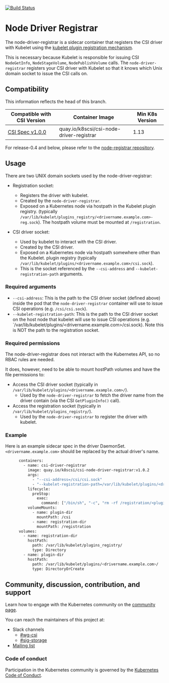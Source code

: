 [![Build Status](https://travis-ci.org/kubernetes-csi/node-driver-registrar.svg?branch=master)](https://travis-ci.org/kubernetes-csi/node-driver-registrar)

# Node Driver Registrar

The node-driver-registrar is a sidecar container that registers the CSI driver
with Kubelet using the
[kubelet plugin registration mechanism](https://kubernetes.io/docs/concepts/extend-kubernetes/compute-storage-net/device-plugins/#device-plugin-registration).

This is necessary because Kubelet is responsible for issuing CSI `NodeGetInfo`,
`NodeStageVolume`, `NodePublishVolume` calls. The `node-driver-registrar` registers
your CSI driver with Kubelet so that it knows which Unix domain socket to issue
the CSI calls on.

## Compatibility

This information reflects the head of this branch.

| Compatible with CSI Version                                                                | Container Image                                 | Min K8s Version |
| ------------------------------------------------------------------------------------------ | ----------------------------------------------- | --------------- |
| [CSI Spec v1.0.0](https://github.com/container-storage-interface/spec/releases/tag/v1.0.0) | quay.io/k8scsi/csi-node-driver-registrar        | 1.13            |

For release-0.4 and below, please refer to the [node-registrar
repository](https://github.com/kubernetes-csi/driver-registrar).

## Usage

There are two UNIX domain sockets used by the node-driver-registrar:

* Registration socket:
  * Registers the driver with kubelet.
  * Created by the `node-driver-registrar`.
  * Exposed on a Kubernetes node via hostpath in the Kubelet plugin registry.
    (typically `/var/lib/kubelet/plugins_registry/<drivername.example.com>-reg.sock`).
    The hostpath volume must be mounted at `/registration`.

* CSI driver socket:
  * Used by kubelet to interact with the CSI driver.
  * Created by the CSI driver.
  * Exposed on a Kubernetes node via hostpath somewhere other than the Kubelet.
    plugin registry (typically `/var/lib/kubelet/plugins/<drivername.example.com>/csi.sock`).
  * This is the socket referenced by the `--csi-address` and `--kubelet-registration-path` arguments.

### Required arguments

* `--csi-address`: This is the path to the CSI driver socket (defined above) inside the
  pod that the `node-driver-registrar` container will use to issue CSI
  operations (e.g. `/csi/csi.sock`).
* `--kubelet-registration-path`: This is the path to the CSI driver socket on
  the host node that kubelet will use to issue CSI operations (e.g.
  `/var/lib/kubelet/plugins/<drivername.example.com>/csi.sock). Note this is NOT
  the path to the registration socket.

### Required permissions

The node-driver-registrar does not interact with the Kubernetes API, so no RBAC
rules are needed.

It does, however, need to be able to mount hostPath volumes and have the file
permissions to:

* Access the CSI driver socket (typically in `/var/lib/kubelet/plugins/<drivername.example.com>/`).
  * Used by the `node-driver-registrar` to fetch the driver name from the driver
    contain (via the CSI `GetPluginInfo()` call).
* Access the registration socket (typically in `/var/lib/kubelet/plugins_registry/`).
  * Used by the `node-driver-registrar` to register the driver with kubelet.

### Example

Here is an example sidecar spec in the driver DaemonSet. `<drivername.example.com>` should be replaced by
the actual driver's name.

```bash
      containers:
        - name: csi-driver-registrar
          image: quay.io/k8scsi/csi-node-driver-registrar:v1.0.2
          args:
            - "--csi-address=/csi/csi.sock"
            - "--kubelet-registration-path=/var/lib/kubelet/plugins/<drivername.example.com>/csi.sock"
          lifecycle:
            preStop:
              exec:
                command: ["/bin/sh", "-c", "rm -rf /registration/<plugin> /registration/<drivername.example.com>-reg.sock"]
          volumeMounts:
            - name: plugin-dir
              mountPath: /csi
            - name: registration-dir
              mountPath: /registration
      volumes:
        - name: registration-dir
          hostPath:
            path: /var/lib/kubelet/plugins_registry/
            type: Directory
        - name: plugin-dir
          hostPath:
            path: /var/lib/kubelet/plugins/<drivername.example.com>/
            type: DirectoryOrCreate
```

## Community, discussion, contribution, and support

Learn how to engage with the Kubernetes community on the [community page](http://kubernetes.io/community/).

You can reach the maintainers of this project at:

* Slack channels
  * [#wg-csi](https://kubernetes.slack.com/messages/wg-csi)
  * [#sig-storage](https://kubernetes.slack.com/messages/sig-storage)
* [Mailing list](https://groups.google.com/forum/#!forum/kubernetes-sig-storage)

### Code of conduct

Participation in the Kubernetes community is governed by the [Kubernetes Code of Conduct](code-of-conduct.md).
